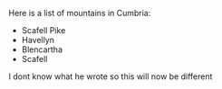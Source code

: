 Here is a list of mountains in Cumbria:

* Scafell Pike
* Havellyn
* Blencartha
* Scafell

I dont know what he wrote so this will now be different
